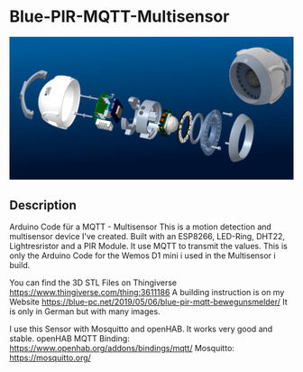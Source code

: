 # Blue-PIR-MQTT-Multisensor
![Blue-PIR-Logo](/Documentation/Images/Blue-PIR-Titel.png?raw=true)

## Description
Arduino Code für a MQTT - Multisensor
This is a motion detection and multisensor device I've created. Built with an ESP8266, LED-Ring, DHT22, Lightresristor and a PIR Module. It use MQTT to transmit the values. This is only the Arduino Code for the Wemos D1 mini i used in the Multisensor i build.

You can find the 3D STL Files on Thingiverse https://www.thingiverse.com/thing:3611186 
A building instruction is on my Website https://blue-pc.net/2019/05/06/blue-pir-mqtt-bewegunsmelder/
It is only in German but with many images.

I use this Sensor with Mosquitto and openHAB. It works very good and stable.
openHAB MQTT Binding: https://www.openhab.org/addons/bindings/mqtt/
Mosquitto: https://mosquitto.org/

